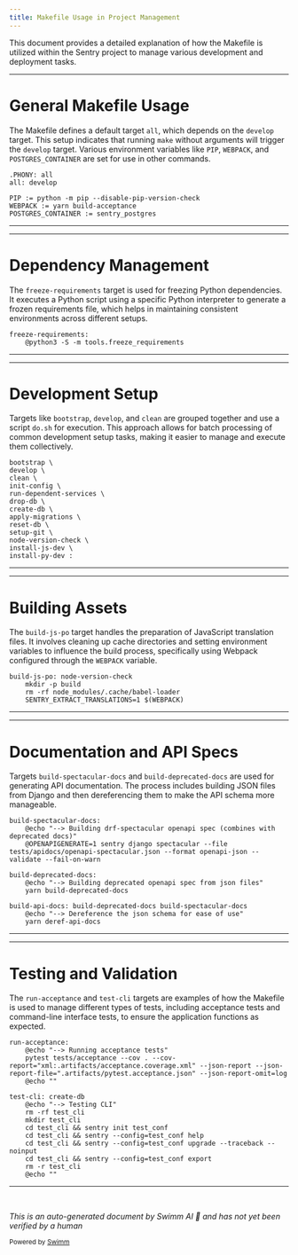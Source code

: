 ```yaml
---
title: Makefile Usage in Project Management
---
```

This document provides a detailed explanation of how the Makefile is utilized within the Sentry project to manage various development and deployment tasks.

<SwmSnippet path="/Makefile" line="1">

---

# General Makefile Usage

The Makefile defines a default target `all`, which depends on the `develop` target. This setup indicates that running `make` without arguments will trigger the `develop` target. Various environment variables like `PIP`, `WEBPACK`, and `POSTGRES_CONTAINER` are set for use in other commands.

```
.PHONY: all
all: develop

PIP := python -m pip --disable-pip-version-check
WEBPACK := yarn build-acceptance
POSTGRES_CONTAINER := sentry_postgres
```

---

</SwmSnippet>

<SwmSnippet path="/Makefile" line="8">

---

# Dependency Management

The `freeze-requirements` target is used for freezing Python dependencies. It executes a Python script using a specific Python interpreter to generate a frozen requirements file, which helps in maintaining consistent environments across different setups.

```
freeze-requirements:
	@python3 -S -m tools.freeze_requirements
```

---

</SwmSnippet>

<SwmSnippet path="/Makefile" line="11">

---

# Development Setup

Targets like `bootstrap`, `develop`, and `clean` are grouped together and use a script `do.sh` for execution. This approach allows for batch processing of common development setup tasks, making it easier to manage and execute them collectively.

```
bootstrap \
develop \
clean \
init-config \
run-dependent-services \
drop-db \
create-db \
apply-migrations \
reset-db \
setup-git \
node-version-check \
install-js-dev \
install-py-dev :
```

---

</SwmSnippet>

<SwmSnippet path="/Makefile" line="32">

---

# Building Assets

The `build-js-po` target handles the preparation of JavaScript translation files. It involves cleaning up cache directories and setting environment variables to influence the build process, specifically using Webpack configured through the `WEBPACK` variable.

```
build-js-po: node-version-check
	mkdir -p build
	rm -rf node_modules/.cache/babel-loader
	SENTRY_EXTRACT_TRANSLATIONS=1 $(WEBPACK)
```

---

</SwmSnippet>

<SwmSnippet path="/Makefile" line="37">

---

# Documentation and API Specs

Targets `build-spectacular-docs` and `build-deprecated-docs` are used for generating API documentation. The process includes building JSON files from Django and then dereferencing them to make the API schema more manageable.

```
build-spectacular-docs:
	@echo "--> Building drf-spectacular openapi spec (combines with deprecated docs)"
	@OPENAPIGENERATE=1 sentry django spectacular --file tests/apidocs/openapi-spectacular.json --format openapi-json --validate --fail-on-warn

build-deprecated-docs:
	@echo "--> Building deprecated openapi spec from json files"
	yarn build-deprecated-docs

build-api-docs: build-deprecated-docs build-spectacular-docs
	@echo "--> Dereference the json schema for ease of use"
	yarn deref-api-docs
```

---

</SwmSnippet>

<SwmSnippet path="/Makefile" line="92">

---

# Testing and Validation

The `run-acceptance` and `test-cli` targets are examples of how the Makefile is used to manage different types of tests, including acceptance tests and command-line interface tests, to ensure the application functions as expected.

```
run-acceptance:
	@echo "--> Running acceptance tests"
	pytest tests/acceptance --cov . --cov-report="xml:.artifacts/acceptance.coverage.xml" --json-report --json-report-file=".artifacts/pytest.acceptance.json" --json-report-omit=log
	@echo ""

test-cli: create-db
	@echo "--> Testing CLI"
	rm -rf test_cli
	mkdir test_cli
	cd test_cli && sentry init test_conf
	cd test_cli && sentry --config=test_conf help
	cd test_cli && sentry --config=test_conf upgrade --traceback --noinput
	cd test_cli && sentry --config=test_conf export
	rm -r test_cli
	@echo ""
```

---

</SwmSnippet>

&nbsp;

*This is an auto-generated document by Swimm AI 🌊 and has not yet been verified by a human*

<SwmMeta version="3.0.0" repo-id="Z2l0aHViJTNBJTNBc2VudHJ5JTNBJTNBZ2V0c2VudHJ5" repo-name="sentry"><sup>Powered by [Swimm](/)</sup></SwmMeta>
